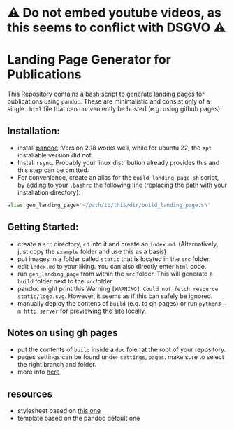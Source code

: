 # ⚠️ Do not embed youtube videos, as this seems to conflict with DSGVO ⚠️ 

# Landing Page Generator for Publications 
This Repository contains a bash script to generate landing pages for publications using `pandoc`. These are minimalistic and consist only of a single `.html` file that can conveniently be hosted (e.g. using github pages).

## Installation:
- install [pandoc](https://github.com/jgm/pandoc/releases). Version 2.18 works well, while for ubuntu 22, the `apt` installable version did not.
- Install `rsync`. Probably your linux distribution already provides this and this step can be omitted.
- For convenience, create an alias for the `build_landing_page.sh` script, by adding to your `.bashrc` the following line (replacing the path with your installation directory):
```bash
alias gen_landing_page='~/path/to/this/dir/build_landing_page.sh'
```

## Getting Started:
- create a `src` directory, `cd` into it and create an `index.md`. (Alternatively, just copy the `example` folder and use this as a basis)
- put images in a folder called `static` that is located in the `src` folder.
- edit `index.md` to your liking. You can also directly enter `html` code.
- run `gen_landing_page` from within the `src` folder. This will generate a `build` folder next to the `src`folder
- pandoc might print this Warning `[WARNING] Could not fetch resource static/logo.svg`. However, it seems as if this can safely be ignored.
- manually deploy the contens of `build` (e.g. to gh pages) or run `python3 -m http.server` for previewing the site locally.

## Notes on using gh pages
- put the contents of `build` inside a `doc` foler at the root of your repository.
- pages settings can be found under `settings`, `pages`. make sure to select the right branch and folder.
- more info [here](https://pages.github.com/)

## resources
- stylesheet based on [this one](https://gist.github.com/killercup/5917178)
- template based on the pandoc default one
